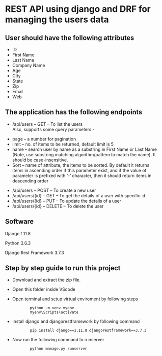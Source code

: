 # REST API using django and DRF for managing the users data

## User should have the following attributes

* ID
* First Name
* Last Name
* Company Name
* Age
* City
* State
* Zip
* Email
* Web

## The application has the following endpoints

* /api/users – GET – To list the users<br>
  Also, supports some query parameters:-

- page – a number for pagination
- limit – no. of items to be returned, default limit is 5
- name – search user by name as a substring in First Name or Last Name (Note, use substring matching algorithm/pattern to match the name). It should be case-insensitive.
- Sort – name of attribute, the items to be sorted. By default it returns items in ascending order if this parameter exist, and if the value of parameter is prefixed with ‘-’ character, then it should return items in descending order
* /api/users – POST – To create a new user
* /api/users/{id} – GET – To get the details of a user with specific id
* /api/users/{id} – PUT – To update the details of a user
* /api/users/{id} – DELETE – To delete the user

## Software

Django 1.11.8

Python 3.6.3

Django Rest Framework 3.7.3

## Step by step guide to run this project

* Download and extract the zip file.
* Open this folder inside VScode
* Open terminal and setup virtual enviroment by following steps

              python -m venv myenv
              myenv\Scripts\activate
              
* Install django and djangorestframework by following command

              pip install django==1.11.8 djangorestframework==3.7.3
* Now run the following command to runserver

              python manage.py runserver
